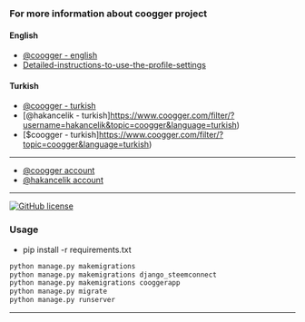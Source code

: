 ### For more information about coogger project
#### English
- [@coogger - english](https://www.coogger.com/filter/?username=coogger&language=english)
- [Detailed-instructions-to-use-the-profile-settings](https://www.coogger.com/@steemkitchen/detailed-instructions-to-use-the-profile-settings-for-wwwsteemkitchencom/)

#### Turkish
- [@coogger - turkish](https://www.coogger.com/filter/?username=coogger&language=turkish)
- [@hakancelik - turkish]https://www.coogger.com/filter/?username=hakancelik&topic=coogger&language=turkish)
- [$coogger - turkish]https://www.coogger.com/filter/?topic=coogger&language=turkish)

-------------

- [@coogger account](https://www.coogger.com/@coogger/)
- [@hakancelik account](https://www.coogger.com/@hakancelik/)

-------------

[![GitHub license](https://img.shields.io/badge/license-MIT-blue.svg)](https://github.com/coogger/blob/master/LICENSE.txt)

### Usage

- pip install -r requirements.txt

```python
python manage.py makemigrations
python manage.py makemigrations django_steemconnect
python manage.py makemigrations cooggerapp
python manage.py migrate
python manage.py runserver

```

------------------
